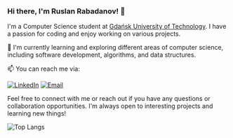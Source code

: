 ### Hi there, I'm Ruslan Rabadanov! 👋

I'm a Computer Science student at [Gdańsk University of Technology](https://eti.pg.edu.pl/). I have a passion for coding and enjoy working on various projects.

🌱 I'm currently learning and exploring different areas of computer science, including software development, algorithms, and data structures.

📫 You can reach me via:

[![LinkedIn](https://img.shields.io/badge/LinkedIn-Ruslan%20Rabadanov-orange?logo=linkedin&style=flat-square)](https://www.linkedin.com/in/ruslan-rabadanov-638013259/)
[![Email](https://img.shields.io/badge/Email-Contact-orange?logo=gmail&style=flat-square)](mailto:rabadanov.ruslann@gmail.com)

Feel free to connect with me or reach out if you have any questions or collaboration opportunities. I'm always open to interesting projects and learning new things!

![Top Langs](https://github-readme-stats.vercel.app/api/top-langs/?username=R-Ohman&hide=html)
